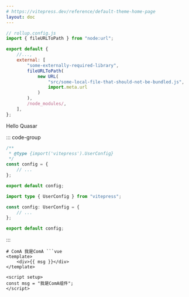 ```yaml
---
# https://vitepress.dev/reference/default-theme-home-page
layout: doc
---
```


```js
// rollup.config.js
import { fileURLToPath } from "node:url";

export default {
    //...,
    external: [
        "some-externally-required-library",
        fileURLToPath(
            new URL(
                "src/some-local-file-that-should-not-be-bundled.js",
                import.meta.url
            )
        ),
        /node_modules/,
    ],
};
```

<auto-dark />

<q-card class="q-pa-md" bordered flat>
    <q-btn color="primary" @click="() => console.log(123)">Hello Quasar</q-btn>
</q-card>

::: code-group

```js [config.js]
/**
 * @type {import('vitepress').UserConfig}
 */
const config = {
    // ...
};

export default config;
```

```ts [config.ts]
import type { UserConfig } from "vitepress";

const config: UserConfig = {
    // ...
};

export default config;
```

:::

````vue
# ComA 我是ComA ```vue
<template>
    <div>{{ msg }}</div>
</template>

<script setup>
const msg = "我是ComA组件";
</script>
````
